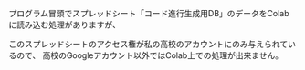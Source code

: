 プログラム冒頭でスプレッドシート「コード進行生成用DB」のデータをColabに読み込む処理がありますが、

このスプレッドシートのアクセス権が私の高校のアカウントにのみ与えられているので、
高校のGoogleアカウント以外ではColab上での処理が出来ません。



